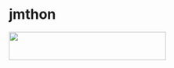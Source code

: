 # jmthon

<p align="left"><a href="https://heroku.com/deploy?template=https://github.com/Kingali103/roz"> <img src="https://img.shields.io/badge/Deploy%20To%20Heroku-purple?style=for-the-badge&logo=heroku" width="320" height="58.45"/></a></p>
